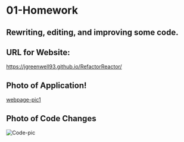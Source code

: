 # 01-Homework

## Rewriting, editing, and improving some code.

## URL for Website:

https://jgreenwell93.github.io/RefactorReactor/

## Photo of Application!
[webpage-pic1](https://user-images.githubusercontent.com/69323366/111572855-6cbb3c00-8777-11eb-906c-bc23d01f1382.JPG)

## Photo of Code Changes
![Code-pic](https://user-images.githubusercontent.com/69323366/111572879-78a6fe00-8777-11eb-8409-e096f8cc232b.JPG)
